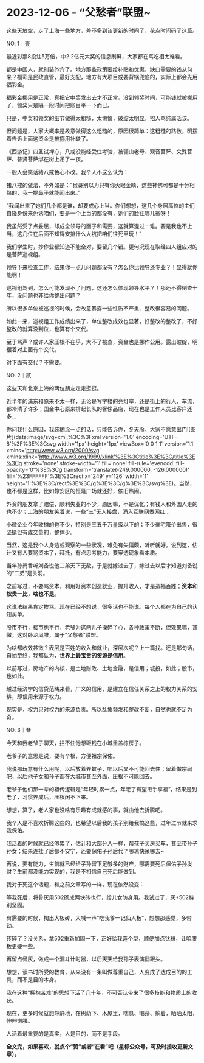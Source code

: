 # 2023-12-06 - “父愁者”联盟~

这些天放空，走了上海一些地方，差不多到该更新的时间了，花点时间码了这篇。

NO. 1｜壹

最近彩票8投注5万倍，中2.2亿元大奖的信息刷屏，大家都在骂吃相太难看。

都是中国人，就别装外宾了。地方那些政策要给补贴和优惠，缺口需要的钱从何来？福彩是民政直管，最好支配，地方有大项目或要背锅兜底的，实际上都会先用福彩金。

福彩金挪用是正常，真把它中奖发出去才不正常。没到领奖时间，可能钱就被挪用了，领奖只是隔一段时间把账目平一下而已。

只是，中奖和领奖的细节做得太粗糙，太懒惰，破绽太明显，招人骂纯属活该。

但问题是，人家大概率是故意做得这么粗糙的，原因很简单：这粗糙的路数，明摆着告诉上面这资金是被挪用补缺了。

《西游记》四圣试禅心，八戒没能经受住考验，被骊山老母、观音菩萨、文殊菩萨、普贤菩萨绑在树上吊了一夜。

一般人会笑话猪八戒色心不改。我个人不这么认为：

猪八戒的做法，不外如是：“猴哥别以为只有你火眼金睛，这些神佛可都是十分相熟的，我一提鼻子就能闻出来。”

“我闻出来了她们几个都是谁，却要成心上当。你们想想，这几个身居高位的主们自降身份来色诱咱们，要是一个上当的都没有，她们的脸往哪儿搁呀！

我虽然受了点委屈，却成全领导的面子和需要，这就算混过一难。要是我也不上当，这几位在后面不知得安排什么大坑把咱们往死里玩！”

我们学生时，抄作业都知道不能全对，要留几个错。更何况现在取经四人组应对的是菩萨巡视组。

领导下来检查工作，结果你一点儿问题都没有？怎么你比领导还专业？！显得就你能啊！

巡视组驾到，怎么可能发现不了问题，这还怎么体现领导水平？！那还不得倒查十年，没问题也非给你整出问题？

所以很多单位被巡视的时候，会故意暴露一些性质不严重、整改很容易的问题。

如此一来，巡视组工作成绩出来了，单位整改成效也显著，好整改的整改了，不好整改的就算没到位，也算有个交代。

至于骂声？或许人家压根不在乎，大不了被查，资金也是挪作公用。露出破绽，明摆着对上面有个交代。

对下面有交代？不需要。

NO. 2｜贰

这些天和北京上海的两位朋友走走逛逛。

近半年的浦东和原来不太一样，无论是写字楼的亮灯率，还是街上的行人、车流，都冷清了许多；国金中心原来排起长队的奢侈品店，现在也是工作人员比客户还多...

你问我什么原因，我装糊涂一点的话，只能告诉你，冬天冷，大家不愿意出门![图片](data:image/svg+xml,%3C%3Fxml version='1.0' encoding='UTF-8'%3F%3E%3Csvg width='1px' height='1px' viewBox='0 0 1 1' version='1.1' xmlns='http://www.w3.org/2000/svg' xmlns:xlink='http://www.w3.org/1999/xlink'%3E%3Ctitle%3E%3C/title%3E%3Cg stroke='none' stroke-width='1' fill='none' fill-rule='evenodd' fill-opacity='0'%3E%3Cg transform='translate(-249.000000, -126.000000)' fill='%23FFFFFF'%3E%3Crect x='249' y='126' width='1' height='1'%3E%3C/rect%3E%3C/g%3E%3C/g%3E%3C/svg%3E)。当然，也不都是这样，比如静安区的恒隆广场就还好，依旧热闹。

外资的朋友拿了赔偿，顺利失业的不少，原因嘛，不是优化；有钱人和外国人走的也不少；上海的朋友笑着说，一些“三”无人接盘，涌入互联网做网红...

小微企业今年收摊的也不少，特别是三五千万量级以下的；不少豪宅降价出售，很坚挺但有成交量的，整体少。

当然，这是我个人身边或观察的一些状况，难免有失偏颇，听听就好。说到这，估计又有人要骂资本了，拜托，有点思考能力，要穿透现象看本质。

当年孙尚香听刘备说他二弟天下无敌，于是就嫁过去了，嫁过去以后才知道刘备说的“二弟”是关羽。

之前写过，不要骂资本，利用好资本创造就业，提升收入，才是造福百姓；**资本和权贵一比，啥也不是**。

这说法结果肯定挨骂。现在已经不想说，很多话也不能说。每个人都在为自己的认知买单。

股市不行，楼市也不行，老爷为这两儿子操碎了心，各种政策不断，但效果嘛，甚微，这对卧龙凤雏，属于“父愁者”联盟。

为啥都收效甚微？表层是百姓的收入和就业，深层次呢？上一篇找。还是那句话，自始至终，我都认为，**世界上最宝贵的资源是信用**。

以前写过，房地产的内核，是土地财政、土地金融，是信用；城投，如此；股市，也如此。

越过经济学的信贷范畴来看，广义的信用，是建立在信任关系之上的权力关系的安排，即信用来源于权力。

现实是，权力只对权力的来源负责。所以乱象频发和整改不断，自然也就不足为奇。

NO. 3｜叁

今天和我老爷子聊天，拦不住他想砸钱在小城里盖栋房子。

老爷子的意思是说，要有个根，方便祖宗保佑。

我说那玩意有什么用呢，以后放着养蚊子，咱以后又不可能回去住；留着做宗祠吧，以后他子女和孙子都在大城市甚至外面，压根不可能回去。

老爷子他们那一辈的祖传逻辑是“年轻时累一点，年老了有望甩手享福”，结果是到老了，习惯养成后，压根闲不下来。

想想，算了，老人家也没啥有乐趣有成就感的事，就由他去折腾吧。

我个人是不喜欢折腾这些的，也希望以后我的孩子别给我搞这些，过年过节就来求我保佑。

我活着的时候就已经够累了，估计和大部分人一样，帮孩子买房买车，甚至带孙子孙女；结果连挂了后都不安宁，还要保佑子孙后代？哪凉快呆哪去~

再说，要有能力，生前就已经给子孙留下足够多的财产，哪需要死后保佑子孙发财？生前都没能力实现的，我是不相信自己死后能做到。

我对于死这个话题，和之前文章写的一样，现在依然没变：

等我死后，将骨灰用502砌成两块砖也行，给儿女防身用。我试过了，灰+502特别坚固。

有需要的时候，掏出大板砖，大喊一声“吃我爹一记仙人板”，想想那感觉，多带劲。

砖碎了？没关系，拿502重新加固一下，正好给我造个型，顺便加点钛粉，让咱腰板更硬一些。

再留点骨灰，做成一个漏斗计时器，以后天天给我孙子表演翻跟头。

想想，读书时所受的教育，从来没有一条叫做尊重自己，人变成了达成目的的工具，而不是目的本身。

我在这种“拥抱苦难”的思想下活了几十年，不可否认带来了很多技能和物质上的收获。

现在，更多时候就想静静地，在树荫下、木屋里，喘息、喝茶、躺着，晒晒太阳，伸伸懒腰。

人活着最重要的是真实，人是目的，而不是手段。

**全文完，如果喜欢，就点个“赞”或者“在看”吧（星标公众号，可及时接收更新文章）。**